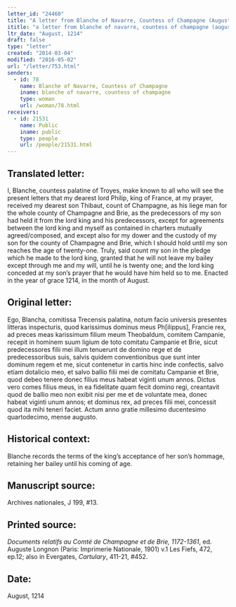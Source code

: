 ```yaml
---
letter_id: "24460"
title: "A letter from Blanche of Navarre, Countess of Champagne (August, 1214)"
ititle: "a letter from blanche of navarre, countess of champagne (august, 1214)"
ltr_date: "August, 1214"
draft: false
type: "letter"
created: "2014-03-04"
modified: "2016-05-02"
url: "/letter/753.html"
senders:
  - id: 78
    name: Blanche of Navarre, Countess of Champagne
    iname: blanche of navarre, countess of champagne
    type: woman
    url: /woman/78.html
receivers:
  - id: 21531
    name: Public
    iname: public
    type: people
    url: /people/21531.html
---
```

<h2> Translated letter:</h2>I, Blanche, countess palatine of Troyes, make known to all who will see the present letters that my dearest lord Philip, king of France, at my prayer, received my dearest son Thibaut, count of Champagne, as his liege man for the whole county of Champagne and Brie, as the predecessors of my son had held it from the lord king and his predecessors, except for agreements between the lord king and myself as contained in charters mutually agreed/composed, and except also for my dower and the custody of my son for the county of Champagne and Brie, which I should hold until my son reaches the age of twenty-one.  Truly, said count my son in the pledge which he made to the lord king, granted that he will not leave my bailey except through me and my will, until he is twenty one; and the lord king conceded at my son’s prayer that he would have him held so to me.
Enacted in the year of grace 1214, in the month of August.
<h2 class="mt-4"> Original letter:</h2>Ego, Blancha, comitissa Trecensis palatina, notum facio universis presentes litteras inspecturis, quod karissimus dominus meus Ph[ilippus], Francie rex, ad preces meas karissimum filium meum Theobaldum, comitem Campanie, recepit in hominem suum ligium de toto comitatu Campanie et Brie, sicut predecessores filii mei illum tenuerunt de domino rege et de predecessoribus suis, salvis quidem conventionibus que sunt inter dominum regem et me, sicut contenetur in cartis hinc inde confectis, salvo etiam dotalicio meo, et salvo ballio filii mei de comitatu Campanie et Brie, quod debeo tenere donec filius meus habeat viginti unum annos.  Dictus vero comes filius meus, in ea fidelitate quam fecit domino regi, creantavit quod de ballio meo non exibit nisi per me et de voluntate mea, donec habeat viginti unum annos; et dominus rex, ad preces filii mei, concessit quod ita mihi teneri faciet.  Actum anno gratie millesimo ducentesimo quartodecimo, mense augusto.
<h2 class="mt-4"> Historical context:</h2>Blanche records the terms of the king’s acceptance of her son’s hommage, retaining her bailey until his coming of age.
<h2 class="mt-4"> Manuscript source:</h2>Archives nationales, J 199, #13.
<h2 class="mt-4"> Printed source:</h2><p><em>Documents relatifs au Comté de Champagne et de Brie, 1172-1361</em>, ed. Auguste Longnon (Paris: Imprimerie Nationale, 1901) v.1 Les Fiefs, 472, ep.12; also in Evergates, <em>Cartulary</em>, 411-21, #452.</p><h2 class="mt-4"> Date:</h2>August, 1214